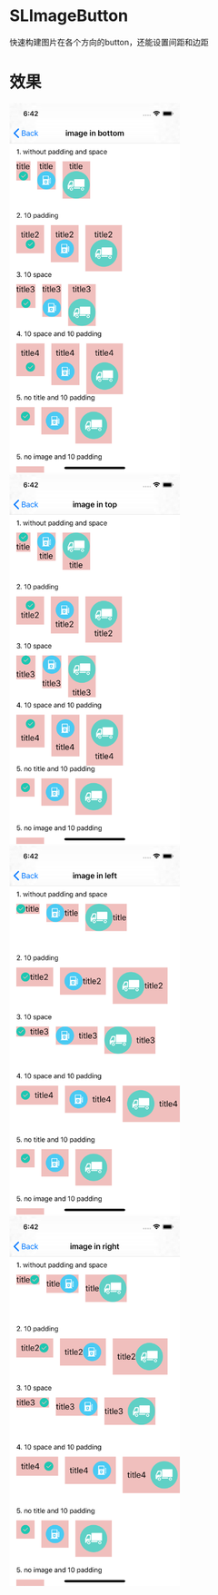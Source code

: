# SLImageButton
快速构建图片在各个方向的button，还能设置间距和边距

# 效果

<img width="300" alt="portfolio_view" src="https://github.com/KeepFish/SLImageButton/blob/master/image-bottom.png">

<img width="300" alt="portfolio_view" src="https://github.com/KeepFish/SLImageButton/blob/master/image-top.png">

<img width="300" alt="portfolio_view" src="https://github.com/KeepFish/SLImageButton/blob/master/image-left.png">

<img width="300" alt="portfolio_view" src="https://github.com/KeepFish/SLImageButton/blob/master/image-right.png">
